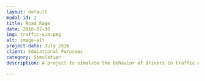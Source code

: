 ```yaml
---
layout: default
modal-id: 2
title: Road Rage
date: 2016-07-30
img: traffic-sim.png
alt: image-alt
project-date: July 2016
client: Educational Purposes
category: Simulation
description: A project to simulate the behavior of drivers in traffic on a new road in order to determine the optimal speed limits. Built entirely in Python using Monte Carlo methods. See the source at <a class="modal-link" href="https://github.com/jonalligood/road-rage">Github</a>.

---
```

